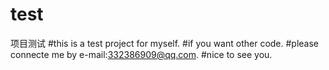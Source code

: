 # test
项目测试
#this is a test project for myself.
#if you want other code.
#please connecte me by e-mail:332386909@qq.com.
#nice to see you.
